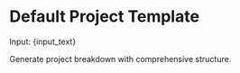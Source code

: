 # Default Project Template

Input: {input_text}

Generate project breakdown with comprehensive structure.
